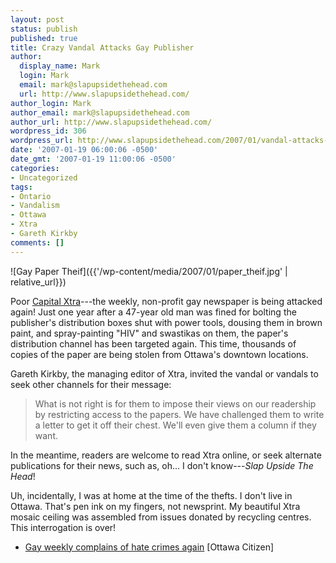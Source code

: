 ```yaml
---
layout: post
status: publish
published: true
title: Crazy Vandal Attacks Gay Publisher
author:
  display_name: Mark
  login: Mark
  email: mark@slapupsidethehead.com
  url: http://www.slapupsidethehead.com/
author_login: Mark
author_email: mark@slapupsidethehead.com
author_url: http://www.slapupsidethehead.com/
wordpress_id: 306
wordpress_url: http://www.slapupsidethehead.com/2007/01/vandal-attacks-publisher/
date: '2007-01-19 06:00:06 -0500'
date_gmt: '2007-01-19 11:00:06 -0500'
categories:
- Uncategorized
tags:
- Ontario
- Vandalism
- Ottawa
- Xtra
- Gareth Kirkby
comments: []
---
```

![Gay Paper Theif]({{'/wp-content/media/2007/01/paper_theif.jpg' | relative_url}})

Poor [Capital Xtra](http://www.xtra.ca/public/main.aspx?AFF_TYPE=2 "A great little independent weekly")---the weekly, non-profit gay newspaper is being attacked again! Just one year after a 47-year old man was fined for bolting the publisher's distribution boxes shut with power tools, dousing them in brown paint, and spray-painting "HIV" and swastikas on them, the paper's distribution channel has been targeted again. This time, thousands of copies of the paper are being stolen from Ottawa's downtown locations.

Gareth Kirkby, the managing editor of Xtra, invited the vandal or vandals to seek other channels for their message:

> What is not right is for them to impose their views on our readership by restricting access to the papers. We have challenged them to write a letter to get it off their chest. We'll even give them a column if they want.

In the meantime, readers are welcome to read Xtra online, or seek alternate publications for their news, such as, oh... I don't know---_Slap Upside The Head_!

Uh, incidentally, I was at home at the time of the thefts. I don't live in Ottawa. That's pen ink on my fingers, not newsprint. My beautiful Xtra mosaic ceiling was assembled from issues donated by recycling centres. This interrogation is over!

- [Gay weekly complains of hate crimes again](http://www.canada.com/ottawacitizen/story.html?id=39eb4ff2-a375-4024-83a0-6541196ff4b3&k=0) [Ottawa Citizen]
